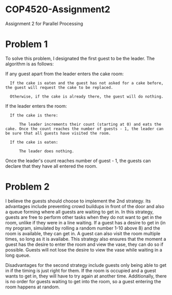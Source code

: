 # COP4520-Assignment2
Assignment 2 for Parallel Processing

# Problem 1

To solve this problem, I designated the first guest to be the leader. The algorithm is as follows:
  
  If any guest apart from the leader enters the cake room:
      
      If the cake is eaten and the guest has not asked for a cake before, the guest will request the cake to be replaced.
      
      Otherwise, if the cake is already there, the guest will do nothing.
  
  If the leader enters the room:
      
      If the cake is there:
          
          The leader increments their count (starting at 0) and eats the cake. Once the count reaches the number of guests - 1, the leader can be sure that all guests have visited the room.
      
      If the cake is eaten:
          
          The leader does nothing.
          
Once the leader's count reaches number of guest - 1, the guests can declare that they have all entered the room.

# Problem 2

I believe the guests should choose to implement the 2nd strategy. Its advantages include preventing crowd buildups in front of the door and also a queue forming where all guests are waiting to get in. In this strategy, guests are free to perform other tasks when they do not want to get in the room, unlike if they were in a line waiting. If a guest has a desire to get in (in my program, simulated by rolling a random number 1-10 above 8) and the room is available, they can get in. A guest can also visit the room multiple times, so long as it is availabe. This strategy also ensures that the moment a guest has the desire to enter the room and view the vase, they can do so if possible. Guests will not lose the desire to view the vase while waiting in a long queue.

Disadvantages for the second strategy include guests only being able to get in if the timing is just right for them. If the room is occupied and a guest wants to get in, they will have to try again at another time. Additionally, there is no order for guests waiting to get into the room, so a guest entering the room happens at random.
